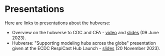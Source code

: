 # Presentations

Here are links to presentations about the hubverse:

- Overview on the hubverse to CDC and CFA - [video](https://www.youtube.com/watch?v=aLVF90zwM-E) and [slides](https://docs.google.com/presentation/d/e/2PACX-1vRhXa7DgUDATi3Ovzc8rmUADD9aWeaZKkDV-2wXmja4KT0PJV7elsWiNRHCj9ypRaFEGoFNumOP2mhS/pub?start=false&loop=false&delayms=3000) (09 June 2023).  
- Hubverse: "Supporting modeling hubs across the globe" presentation given at the ECDC RespiCast Hub Launch - [slides](../files/202311-ecdc-hub-launch.pdf) (20 November 2023).  
